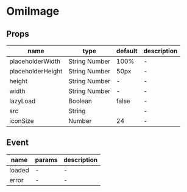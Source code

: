 # OmiImage

## Props

| name              | type          | default | description |
| ----------------- | ------------- | ------- | ----------- |
| placeholderWidth  | String Number | 100%    | -           |
| placeholderHeight | String Number | 50px    | -           |
| height            | String Number | -       | -           |
| width             | String Number | -       | -           |
| lazyLoad          | Boolean       | false   | -           |
| src               | String        |         | -           |
| iconSize          | Number        | 24      | -           |

## Event

| name   | params | description |
| ------ | ------ | ----------- |
| loaded | -      | -           |
| error  | -      | -           |
